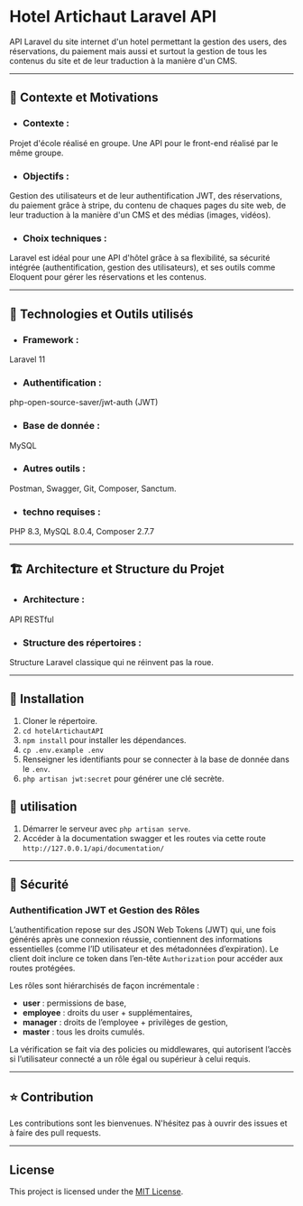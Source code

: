 # Hotel Artichaut Laravel API

API Laravel du site internet d'un hotel permettant la gestion des users, des réservations, du paiement mais aussi et surtout la gestion de tous les contenus du site et de leur traduction à la manière d'un CMS.

---

## :dart: Contexte et Motivations 

- ### Contexte : 
Projet d'école réalisé en groupe. Une API pour le front-end réalisé par le même groupe.

- ### Objectifs :
Gestion des utilisateurs et de leur authentification JWT, des réservations, du paiement grâce à stripe, du contenu de chaques pages du site web, de leur traduction à la manière d'un CMS et des médias (images, vidéos).

- ### Choix techniques :
Laravel est idéal pour une API d'hôtel grâce à sa flexibilité, sa sécurité intégrée (authentification,
gestion des utilisateurs), et ses outils comme Eloquent pour gérer les réservations et les contenus.


---

## :wrench: Technologies et Outils utilisés 

- ### Framework :
Laravel 11

- ### Authentification : 
php-open-source-saver/jwt-auth (JWT)

- ### Base de donnée : 
MySQL

- ### Autres outils : 
Postman, Swagger, Git, Composer, Sanctum.

- ### techno requises :
PHP 8.3, MySQL 8.0.4, Composer 2.7.7

---

## :building_construction: Architecture et Structure du Projet 

- ### Architecture :
API RESTful

- ### Structure des répertoires : 
Structure Laravel classique qui ne réinvent pas la roue.

---

## :rocket: Installation

1. Cloner le répertoire.
2. `cd hotelArtichautAPI`
3. `npm install` pour installer les dépendances.
4. `cp .env.example .env`
5. Renseigner les identifiants pour se connecter à la base de donnée dans le `.env`.
6. `php artisan jwt:secret` pour générer une clé secrète.

## :scroll: utilisation

1. Démarrer le serveur avec `php artisan serve`.
2. Accéder à la documentation swagger et les routes via cette route `http://127.0.0.1/api/documentation/`

---

## :construction: Sécurité

### Authentification JWT et Gestion des Rôles

L’authentification repose sur des JSON Web Tokens (JWT) qui, une fois générés après une connexion réussie, contiennent des informations essentielles (comme l’ID utilisateur et des métadonnées d’expiration). Le client doit inclure ce token dans l’en-tête `Authorization` pour accéder aux routes protégées.

Les rôles sont hiérarchisés de façon incrémentale :
- **user** : permissions de base,
- **employee** : droits du user + supplémentaires,
- **manager** : droits de l’employee + privilèges de gestion,
- **master** : tous les droits cumulés.

La vérification se fait via des policies ou middlewares, qui autorisent l’accès si l’utilisateur connecté a un rôle égal ou supérieur à celui requis.

---

## :star: Contribution

Les contributions sont les bienvenues. N'hésitez pas à ouvrir des issues et à faire des pull requests.

---

## License

This project is licensed under the [MIT License](LICENSE).
